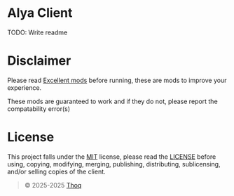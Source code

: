 # Alya Client

TODO: Write readme

# Disclaimer
Please read [Excellent mods](.github/ExcellentMods.md) before running,
these are mods to improve your experience.

These mods are guaranteed to work and if they do not,
please report the compatability error(s)

# License
This project falls under the [MIT](https://opensource.org/license/mit) license,
please read the [LICENSE](LICENSE) before using, copying, modifying, merging, publishing,
distributing, sublicensing, and/or selling copies of the client.

> © 2025-2025 [Thoq](https://thoq.dev)
